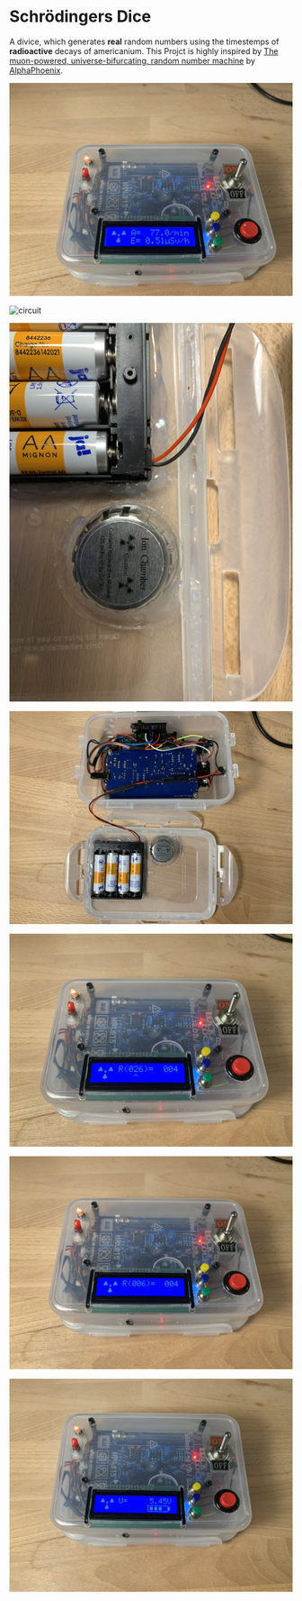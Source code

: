 # Schrödingers Dice

A divice, which generates **real** random numbers using the timestemps of **radioactive** decays of americanium.
This Projct is highly inspired by [The muon-powered, universe-bifurcating, random number machine](https://www.youtube.com/watch?v=gwIGnATzBTg&list=FLIN6YKhyzmC_FIHTg9GV0EA&index=13&t=27s) by [AlphaPhoenix](https://www.youtube.com/channel/UCCWeRTgd79JL0ilH0ZywSJA).



![activity](https://github.com/BjoernLuig/schroedingers-dice/blob/main/imgs/activity.jpg)



![circuit](https://github.com/BjoernLuig/schroedingers-dice/blob/main/imgs/circuit.jpg)

![americanium](https://github.com/BjoernLuig/schroedingers-dice/blob/main/imgs/americanium.jpg)

![overview](https://github.com/BjoernLuig/schroedingers-dice/blob/main/imgs/overview.jpg)

![random-selection](https://github.com/BjoernLuig/schroedingers-dice/blob/main/imgs/random-selection.jpg)

![random](https://github.com/BjoernLuig/schroedingers-dice/blob/main/imgs/random.jpg)

![voltage](https://github.com/BjoernLuig/schroedingers-dice/blob/main/imgs/voltage.jpg)